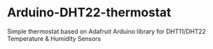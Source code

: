 Arduino-DHT22-thermostat
========================

Simple thermostat based on Adafruit Arduino library for DHT11/DHT22 Temperature & Humidity Sensors
